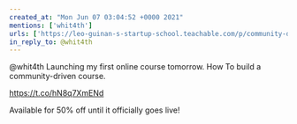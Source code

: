 ```yaml
---
created_at: "Mon Jun 07 03:04:52 +0000 2021"
mentions: ['whit4th']
urls: ['https://leo-guinan-s-startup-school.teachable.com/p/community-driven-course-creation/']
in_reply_to: @whit4th
---
```


@whit4th Launching my first online course tomorrow. How To build a community-driven course.

https://t.co/hN8q7XmENd

Available for 50% off until it officially goes live!